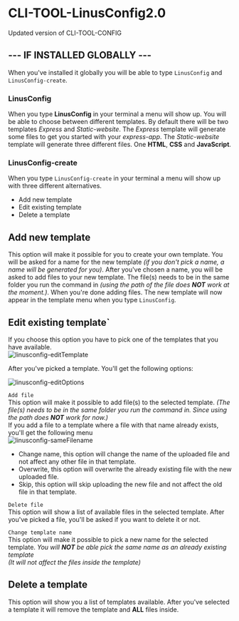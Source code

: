 # CLI-TOOL-LinusConfig2.0
Updated version of CLI-TOOL-CONFIG


## --- IF INSTALLED GLOBALLY --- 
When you've installed it globally you will be able to type ```LinusConfig``` and ```LinusConfig-create```.

### LinusConfig
When you type **LinusConfig** in your terminal a menu will show up. You will be able to choose between different templates. By default there will be two templates *Express* and *Static-website*.
The *Express* template will generate some files to get you started with your *express-app*. 
The *Static-website* template will generate three different files. One **HTML**, **CSS** and **JavaScript**.

### LinusConfig-create
When you type ```LinusConfig-create``` in your terminal a menu will show up with three different alternatives.
  - Add new template
  - Edit existing template
  - Delete a template
 
## Add new template <br/>
This option will make it possible for you to create your own template. You will be asked for a name for the new template *(if you don't pick a name, a name will be generated for you)*.
After you've chosen a name, you will be asked to add files to your new template. The file(s) needs to be in the same folder you run the command in *(using the path of the file does **NOT** work at the moment.)*.
When you're done adding files. The new template will now appear in the template menu when you type ```LinusConfig```.

## Edit existing template` <br/>
If you choose this option you have to pick one of the templates that you have available. <br/>
![linusconfig-editTemplate](https://user-images.githubusercontent.com/64322505/134517331-69529846-86d6-4779-99b7-29e36ea2fabf.png)


After you've picked a template.
You'll get the following options:

![linusconfig-editOptions](https://user-images.githubusercontent.com/64322505/134517349-9e5d114a-a719-4887-83a9-b5804df89769.png)


`Add file`\
This option will make it possible to add file(s) to the selected template. *(The file(s) needs to be in the same folder you run the command in. Since using the path does **NOT** work for now.)* <br/> If you add a file to a template where a file with that name already exists, you'll get the following menu\
![linusconfig-sameFilename](https://user-images.githubusercontent.com/64322505/134518998-1e7cbead-74bf-44e5-9603-30fb4ef1ac50.png)

  - Change name, this option will change the name of the uploaded file and not affect any other file in that template.
  - Overwrite, this option will overwrite the already existing file with the new uploaded file.
  - Skip, this option will skip uploading the new file and not affect the old file in that template.



`Delete file`\
This option will show a list of available files in the selected template.
After you've picked a file, you'll be asked if you want to delete it or not.

`Change template name`\
This option will make it possible to pick a new name for the selected template.
*You will **NOT** be able pick the same name as an already existing template* <br/>
*(It will not affect the files inside the template)*

## Delete a template
This option will show you a list of templates available. After you've selected a template it will remove the template and **ALL** files inside.